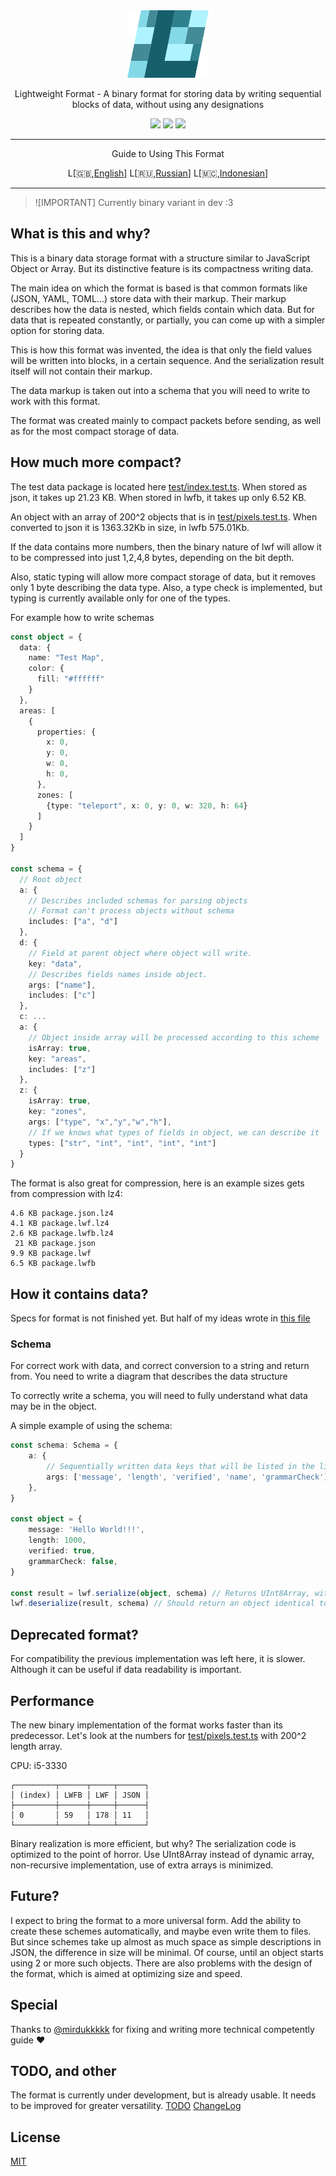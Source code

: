 <div align="center">
  <img src="docs/icon.svg" height="108" alt="LWF">
  <p>Lightweight Format - A binary format for storing data by writing sequential blocks of data, without using any designations</p>
  </hr>

  <img src="https://img.shields.io/npm/last-update/lwf"/>
  <img src="https://img.shields.io/github/languages/code-size/EtherCD/lwf?">
  <img src="https://img.shields.io/npm/v/lwf">

<hr/>
<p>Guide to Using This Format</p>
L[🇬🇧,<a href="./docs/Basics-en.md">English</a>]
L[🇷🇺,<a href="./docs/Basics-ru.md">Russian</a>]
L[🇲🇨,<a href="./docs/Basics-id.md">Indonesian</a>]
<hr/>

</div>

> ![IMPORTANT]
> Currently binary variant in dev :3

## What is this and why?

This is a binary data storage format with a structure similar to JavaScript Object or Array. But its distinctive feature is its compactness writing data.

The main idea on which the format is based is that common formats like (JSON, YAML, TOML...) store data with their markup. Their markup describes how the data is nested, which fields contain which data. But for data that is repeated constantly, or partially, you can come up with a simpler option for storing data.

This is how this format was invented, the idea is that only the field values ​​will be written into blocks, in a certain sequence. And the serialization result itself will not contain their markup.

The data markup is taken out into a schema that you will need to write to work with this format.

The format was created mainly to compact packets before sending, as well as for the most compact storage of data.

## How much more compact?

The test data package is located here [test/index.test.ts](./test/index.test). When stored as json, it takes up 21.23 KB. When stored in lwfb, it takes up only 6.52 KB.

An object with an array of 200^2 objects that is in [test/pixels.test.ts](./test/pixels.test). When converted to json it is 1363.32Kb in size, in lwfb 575.01Kb.

If the data contains more numbers, then the binary nature of lwf will allow it to be compressed into just 1,2,4,8 bytes, depending on the bit depth.

Also, static typing will allow more compact storage of data, but it removes only 1 byte describing the data type. Also, a type check is implemented, but typing is currently available only for one of the types.

For example how to write schemas

```ts
const object = {
  data: {
    name: "Test Map",
    color: {
      fill: "#ffffff"
    }
  },
  areas: [
    {
      properties: {
        x: 0,
        y: 0,
        w: 0,
        h: 0,
      },
      zones: [
        {type: "teleport", x: 0, y: 0, w: 320, h: 64}
      ]
    }
  ]
}

const schema = {
  // Root object
  a: {
    // Describes included schemas for parsing objects
    // Format can't process objects without schema
    includes: ["a", "d"]
  },
  d: {
    // Field at parent object where object will write.
    key: "data",
    // Describes fields names inside object.
    args: ["name"],
    includes: ["c"]
  },
  c: ...
  a: {
    // Object inside array will be processed according to this scheme
    isArray: true,
    key: "areas",
    includes: ["z"]
  },
  z: {
    isArray: true,
    key: "zones",
    args: ["type", "x","y","w","h"],
    // If we knows what types of fields in object, we can describe it
    types: ["str", "int", "int", "int", "int"]
  }
}
```

The format is also great for compression, here is an example sizes gets from compression with lz4:

```
4.6 KB package.json.lz4
4.1 KB package.lwf.lz4
2.6 KB package.lwfb.lz4
 21 KB package.json
9.9 KB package.lwf
6.5 KB package.lwfb
```

## How it contains data?

Specs for format is not finished yet. But half of my ideas wrote in [this file](./specs.md)

### Schema

For correct work with data, and correct conversion to a string and return from. You need to write a diagram that describes the data structure

To correctly write a schema, you will need to fully understand what data may be in the object.

A simple example of using the schema:

```ts
const schema: Schema = {
    a: {
        // Sequentially written data keys that will be listed in the list of values ​​of this data
        args: ['message', 'length', 'verified', 'name', 'grammarCheck'],
    },
}

const object = {
    message: 'Hello World!!!',
    length: 1000,
    verified: true,
    grammarCheck: false,
}

const result = lwf.serialize(object, schema) // Returns UInt8Array, with compact stored data.
lwf.deserialize(result, schema) // Should return an object identical to the input
```

## Deprecated format?

For compatibility the previous implementation was left here, it is slower. Although it can be useful if data readability is important.

## Performance

The new binary implementation of the format works faster than its predecessor.
Let's look at the numbers for [test/pixels.test.ts](./test/pixels.test) with 200^2 length array.

CPU: i5-3330

```
┌─────────┬──────┬─────┬──────┐
│ (index) │ LWFB │ LWF │ JSON │
├─────────┼──────┼─────┼──────┤
│ 0       │ 59   │ 178 │ 11   │
└─────────┴──────┴─────┴──────┘
```

Binary realization is more efficient, but why? The serialization code is optimized to the point of horror. Use UInt8Array instead of dynamic array, non-recursive implementation, use of extra arrays is minimized.

## Future?

I expect to bring the format to a more universal form. Add the ability to create these schemes automatically, and maybe even write them to files. But since schemes take up almost as much space as simple descriptions in JSON, the difference in size will be minimal. Of course, until an object starts using 2 or more such objects. There are also problems with the design of the format, which is aimed at optimizing size and speed.

## Special

Thanks to
[@mirdukkkkk](https://github.com/mirdukkkkk) for fixing and writing more technical competently guide ❤️

## TODO, and other

The format is currently under development, but is already usable. It needs to be improved for greater versatility. [TODO](./TODO.md) [ChangeLog](./CHANGELOG.md)

## License

[MIT](./LICENSE.txt)
